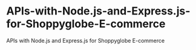# APIs-with-Node.js-and-Express.js-for-Shoppyglobe-E-commerce
APIs with Node.js and Express.js for Shoppyglobe E-commerce
